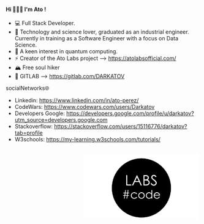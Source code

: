 #### Hi 👋🏼😄 I'm Ato !
  
  - 💻 Full Stack Developer.
  - 🌱 Technology and science lover, graduated as an industrial engineer. Currently in training as a Software Engineer 
with a focus on Data Science.
  - 🤔 A keen interest in quantum computing.
  - ⚡ Creator of the  Ato Labs project --> https://atolabsofficial.com/
  - 🏔️ Free soul hiker
  - 🦊 GITLAB --> https://gitlab.com/DARKATOV

socialNetworks🌐
  - Linkedin: https://www.linkedin.com/in/ato-perez/
  - CodeWars: https://www.codewars.com/users/Darkatov
  - Developers Google: https://developers.google.com/profile/u/darkatov?utm_source=developers.google.com
  - Stackoverflow: https://stackoverflow.com/users/15116776/darkatov?tab=profile
  - W3schools: https://my-learning.w3schools.com/tutorials/
<br>
<img width=300 align="right" src="https://raw.githubusercontent.com/DARKATOV/DARKATOV/main/img/code.png" />
